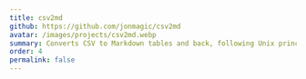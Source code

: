 ```yaml
---
title: csv2md
github: https://github.com/jonmagic/csv2md
avatar: /images/projects/csv2md.webp
summary: Converts CSV to Markdown tables and back, following Unix principles for easy piping, redirection, and composability in workflows.
order: 4
permalink: false
---
```

